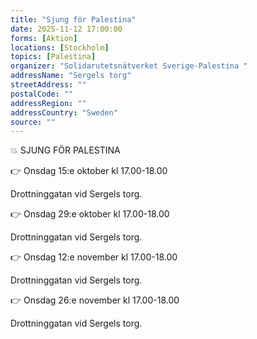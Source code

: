 ```yaml
---
title: "Sjung för Palestina"
date: 2025-11-12 17:00:00
forms: [Aktion]
locations: [Stockholm]
topics: [Palestina]
organizer: "Solidarutetsnätverket Sverige-Palestina "
addressName: "Sergels torg"
streetAddress: ""
postalCode: ""
addressRegion: ""
addressCountry: "Sweden"
source: ""
---
```

💥 SJUNG FÖR PALESTINA


👉 Onsdag 15:e oktober kl 17.00-18.00 

Drottninggatan vid Sergels torg. 


👉 Onsdag 29:e oktober kl 17.00-18.00 

Drottninggatan vid Sergels torg.


👉 Onsdag 12:e november kl 17.00-18.00 

Drottninggatan vid Sergels torg. 


👉 Onsdag 26:e november kl 17.00-18.00 

Drottninggatan vid Sergels torg. 


